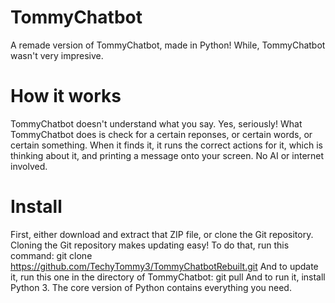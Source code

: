 # TommyChatbot
A remade version of TommyChatbot, made in Python! While, TommyChatbot wasn't very impresive.
# How it works
TommyChatbot doesn't understand what you say. Yes, seriously!
What TommyChatbot does is check for a certain reponses, or certain words, or certain something.
When it finds it, it runs the correct actions for it, which is thinking about it, and printing a message onto your screen.
No AI or internet involved.
# Install
First, either download and extract that ZIP file, or clone the Git repository.
Cloning the Git repository makes updating easy!
To do that, run this command:
git clone https://github.com/TechyTommy3/TommyChatbotRebuilt.git
And to update it, run this one in the directory of TommyChatbot:
git pull
And to run it, install Python 3.
The core version of Python contains everything you need.
